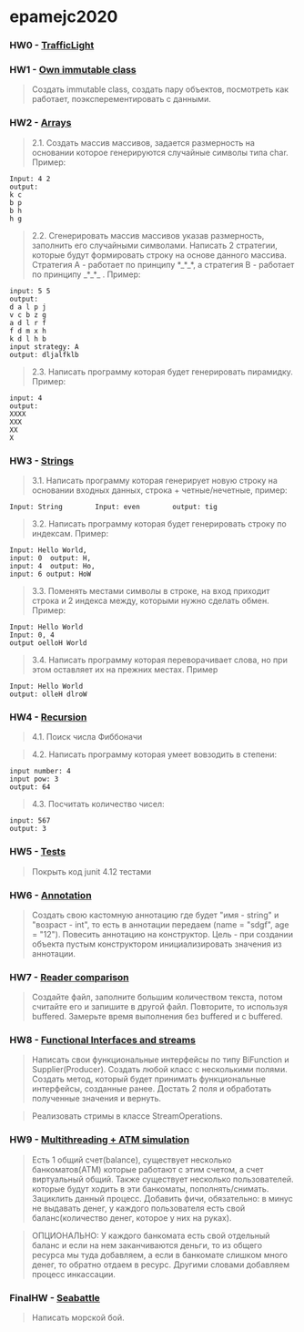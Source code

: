# epamejc2020
### HW0 - [TrafficLight](https://github.com/VLDRospuskov/epamejc2020/tree/ErmakovAleksandr/com.epamejc.lessons/src/main/java/homeworks/homework00)

### HW1 - [Own immutable class](https://github.com/VLDRospuskov/epamejc2020/tree/ErmakovAleksandr/com.epamejc.lessons/src/main/java/homeworks/homework01)
> Создать immutable class, создать пару объектов, посмотреть как работает, поэксперементировать с данными.

### HW2 - [Arrays](https://github.com/VLDRospuskov/epamejc2020/tree/ErmakovAleksandr/com.epamejc.lessons/src/main/java/homeworks/homework02)
> 2.1. Создать массив массивов, задается размерность на основании которое генерируются случайные символы типа char. 
>Пример:

    Input: 4 2
    output:
    k c 
    b p 
    b h 
    h g 

> 2.2. Сгенерировать массив массивов указав размерность, заполнить его случайными символами. Написать 2 стратегии, 
>которые будут формировать строку на основе данного массива. Стратегия А - работает по принципу \*\_\*\_\*, 
>а стратегия B - работает по принципу \_\*\_\*\_ . Пример:

    input: 5 5
    output: 
    d a l p j 
    v c b z g 
    a d l r f 
    f d m x h 
    k d l h b 
    input strategy: A
    output: dljalfklb
> 2.3. Написать программу которая будет генерировать пирамидку. Пример:

    input: 4
    output: 
    XXXX
    XXX
    XX
    X

### HW3 - [Strings](https://github.com/VLDRospuskov/epamejc2020/tree/ErmakovAleksandr/com.epamejc.lessons/src/main/java/homeworks/homework03)
> 3.1. Написать программу которая генерирует новую строку на основании входных данных, строка + четные/нечетные, пример:

    Input: String        Input: even        output: tig
> 3.2. Написать программу которая будет генерировать строку по индексам. Пример:

    Input: Hello World,     
    input: 0  output: H, 
    input: 4  output: Ho, 
    input: 6 output: HoW
> 3.3. Поменять местами символы в строке, на вход приходит строка и 2 индекса между, которыми нужно сделать обмен. 
> Пример:

    Input: Hello World
    Input: 0, 4
    output oelloH World
> 3.4. Написать программу которая переворачивает слова, но при этом оставляет их на прежних местах. Пример

    Input: Hello World
    output: olleH dlroW

### HW4 - [Recursion](https://github.com/VLDRospuskov/epamejc2020/tree/ErmakovAleksandr/com.epamejc.lessons/src/main/java/homeworks/homework04)
> 4.1. Поиск числа Фиббоначи

> 4.2. Написать программу которая умеет вовзодить в степени:

    input number: 4
    input pow: 3
    output: 64
> 4.3.  Посчитать количество чисел:

    input: 567
    output: 3

### HW5 - [Tests](https://github.com/VLDRospuskov/epamejc2020/tree/ErmakovAleksandr/com.epamejc.lessons/src/test/java/homeworks)
> Покрыть код junit 4.12 тестами

### HW6 - [Annotation](https://github.com/VLDRospuskov/epamejc2020/tree/ErmakovAleksandr/com.epamejc.lessons/src/main/java/homeworks/homework06)
> Создать свою кастомную аннотацию где будет "имя - string" и "возраст - int", то есть в аннотации передаем 
>(name = "sdgf", age = "12"). 
> Повесить аннотацию на конструктор. 
> Цель - при создании объекта пустым конструктором инициализировать значения из аннотации.

### HW7 - [Reader comparison](https://github.com/VLDRospuskov/epamejc2020/tree/ErmakovAleksandr/com.epamejc.lessons/src/main/java/homeworks/homework07)
> Создайте файл, заполните большим количеством текста, потом считайте его и запишите в другой файл. 
> Повторите, то используя buffered. Замерьте время выполнения без buffered и c buffered.

### HW8 - [Functional Interfaces and streams](https://github.com/VLDRospuskov/epamejc2020/tree/ErmakovAleksandr/com.epamejc.lessons/src/main/java/homeworks/homework08)
> Написать свои функциональные интерфейсы по типу BiFunction и Supplier(Producer).
  Создать любой класс с несколькими полями. Создать метод, который будет принимать
  функциональные интерфейсы, созданные ранее. Достать 2 поля и обработать полученные значения и вернуть.

> Реализовать стримы в классе StreamOperations.

### HW9 - [Multithreading + ATM simulation](https://github.com/VLDRospuskov/epamejc2020/tree/ErmakovAleksandr/com.epamejc.lessons/src/main/java/homeworks/homework09)
> Есть 1 общий счет(balance), существует несколько банкоматов(ATM) которые работают с этим счетом, 
> а счет виртуальный общий. Также существует несколько пользователей. которые будут ходить в эти банкоматы, 
> пополнять/снимать. Зациклить данный процесс. Добавить фичи, обязательно: в минус не выдавать денег, 
> у каждого пользователя есть свой баланс(количество денег, которое у них на руках).

>  ОПЦИОНАЛЬНО: У каждого банкомата есть свой отдельный баланс и если на нем заканчиваются деньги, 
> то из общего ресурса мы туда добавляем, а если в банкомате слишком много денег, то обратно отдаем в ресурс. 
> Другими словами добавляем процесс инкассации.

### FinalHW - [Seabattle](https://github.com/VLDRospuskov/epamejc2020/tree/ErmakovAleksandr/com.epamejc.lessons/src/main/java/seabattle)
> Написать морской бой.